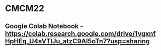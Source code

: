 # CMCM22

## Google Colab Notebook - https://colab.research.google.com/drive/1vgxnfHpHEq_U4sVTIJu_atzC9AI5oTn7?usp=sharing

